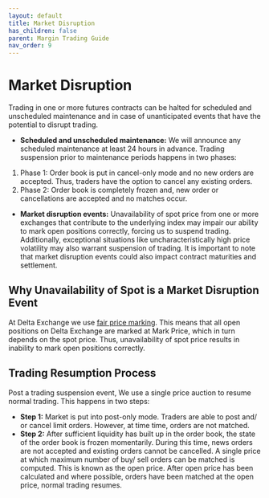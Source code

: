 ```yaml
---
layout: default
title: Market Disruption
has_children: false
parent: Margin Trading Guide
nav_order: 9
---
```


# Market Disruption

Trading in one or more futures contracts can be halted for scheduled and unscheduled maintenance and in case of unanticipated events that have the potential to disrupt trading.

 - **Scheduled and unscheduled maintenance:** We will announce any scheduled maintenance at least 24 hours in advance. Trading suspension prior to maintenance periods happens in two phases:
 1. Phase 1: Order book is put in cancel-only mode and no new orders are accepted. Thus, traders have the option to cancel any existing orders.
 2. Phase 2: Order book is completely frozen and, new order or cancellations are accepted and no matches occur.
 - **Market disruption events:** Unavailability of spot price from one or more exchanges that contribute to the underlying index may impair our ability to mark open positions correctly, forcing us to suspend trading. Additionally, exceptional situations like uncharacteristically high price volatility may also warrant suspension of trading. It is important to note that market disruption events could also impact contract maturities and settlement.

## Why Unavailability of Spot is a Market Disruption Event

At Delta Exchange we use [fair price marking]({{site.baseurl}}/docs/trading-guide/fair-price/#fair-price-marking). This means that all open positions on Delta Exchange are marked at Mark Price, which in turn depends on the spot price. Thus, unavailability of spot price results in inability to mark open positions correctly.
  
## Trading Resumption Process
Post a trading suspension event, We use a single price auction to resume normal trading. This happens in two steps:
- **Step 1:** Market is put into post-only mode. Traders are able to post and/ or cancel limit orders. However, at time time, orders are not matched.
- **Step 2:** After sufficient liquidity has built up in the order book, the state of the order book is frozen momentarily. During this time, news orders are not accepted and existing orders cannot be cancelled. A single price at which maximum number of buy/ sell orders can be matched is computed. This is known as the open price. After open price has been calculated and where possible, orders have been matched at the open price, normal trading resumes.